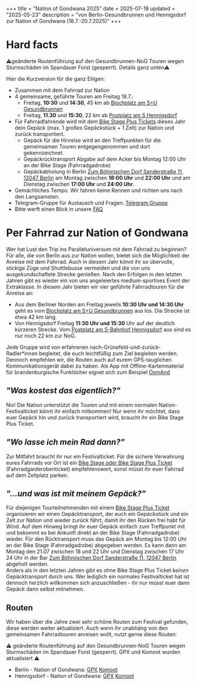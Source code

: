 +++
title = "Nation of Gondwana 2025"
date = 2025-07-18
updated = "2025-05-23"
description = "von Berlin-Gesundbrunnen und Hennigsdorf zur Nation of Gondwana (18.7.-20.7.2025)"
+++

# Hard facts
⚠️geänderte Routenführung auf den Gesundbrunnen-NoG Touren wegen Sturmschäden im Spandauer Forst (gesperrt). Details ganz unten⚠️

Hier die Kurzversion für die ganz Eiligen:
- Zusammen mit dem Fahrrad zur Nation
- 4 gemeinsame, geführte Touren am Freitag 18.7.:
    - Freitag, **10:30** und **14:30**, 45 km ab [Blochplatz am S+U Gesundbrunnen](https://www.openstreetmap.org/?mlat=52.54940&mlon=13.38590#map=19/52.54940/13.38590)
    - Freitag, **11.30** und **15:30**, 22 km ab [Postplatz am S Hennigsdorf](https://www.openstreetmap.org/?mlat=52.63762&mlon=13.20489#map=18/52.63762/13.20489)
- Für Fahrradfahrende wird mit dem  [Bike Stage Plus Tickets](https://www.tixforgigs.com/de-DE/Event/64625/nation-of-gondwana-2025-waldsee-bei-grunefeld-grunefeld-bei-schonwalde) dieses Jahr dein Gepäck (max. 1 großes Gepäckstück + 1 Zelt) zur Nation und zurück transportiert.
    - Gepäck für die Hinreise wird an den Treffpunkten für die gemeinsamen Touren entgegengenommen und dort gekennzeichnet.
    - Gepäckrücktransport Abgabe auf dem Acker bis Montag 12:00 Uhr an der Bike Stage (Fahrradgadrobe)
    - Gepäckabholung in Berlin [Zum Böhmischen Dorf Sanderstraße 11, 12047 Berlin](https://g.co/kgs/RsFappL) am Montag zwischen **18:00 Uhr** und **22:00 Uhr** und am Dienstag zwischen **17:00 Uhr** und **24:00 Uhr**.
- Gemächliches Tempo. Wir fahren keine Rennen und richten uns nach den Langsamsten.
- Telegram-Gruppe für Austausch und Fragen: [Telegram Gruppe](https://t.me/+XsqBDVuJKdsyMWUy)
- Bitte werft einen Blick in unsere [FAQ](/faq)



# Per Fahrrad zur Nation of Gondwana
Wer hat Lust den Trip ins Paralleluniversum mit dem Fahrrad zu beginnen? Für alle, die von Berlin aus zur Nation wollen, bietet sich die Möglichkeit der Anreise mit dem Fahrrad. Auch in diesem Jahr könnt ihr so übervolle, stickige Züge und Shuttlebusse vermeiden und die von uns ausgekundschaftete Strecke genießen.
Nach den Erfolgen in den letzten Jahren gibt es wieder ein von uns angeleiertes medium-sportives Event der Extraklasse. In diesem Jahr bieten wir vier geführte Fahrradtouren für die Anreise an:

- Aus dem Berliner Norden am Freitag jeweils **10:30 Uhr und 14:30 Uhr** geht es vom [Blochplatz am S+U Gesundbrunnen](https://www.openstreetmap.org/?mlat=52.54940&mlon=13.38590#map=19/52.54940/13.38590) aus los. Die Strecke ist etwa 42 km lang.
- Von Hennigsdorf Freitag **11:30 Uhr und 15:30** Uhr auf der deutlich kürzeren Strecke. Vom [Postplatz am S-Bahnhof Hennigsdorf](https://www.openstreetmap.org/?mlat=52.63762&mlon=13.20489#map=18/52.63762/13.20489) aus sind es nur noch 22 km zur NoG.

Jede Gruppe wird von erfahrenen nach-Grünefeld-und-zurück-Radler*innen begleitet, die euch leichtfüßig zum Ziel begleiten werden. Dennoch empfehlen wir, die Routen auch auf eurem GPS-tauglichen Kommunikationsgerät dabei zu haben. Als App mit Offline-Kartenmaterial für brandenburgische Funklöcher eignet sich zum Beispiel [OsmAnd](https://osmand.net/)

## _**"Was kostest das eigentlich?"**_  
Nix! Die Nation unterstützt die Touren und mit einem normalen Nation-Festivalticket könnt ihr einfach mitkommen! Nur wenn ihr möchtet, dass euer Gepäck hin und zurück transportiert wird, braucht ihr ein Bike Stage Plus Ticket.

## _**"Wo lasse ich mein Rad dann?"**_  
Zur Mitfahrt braucht ihr nur ein Festivalticket. Für die sichere Verwahrung eures Fahrrads vor Ort ist ein [Bike Stage oder Bike Stage Plus Ticket](https://www.tixforgigs.com/de-DE/Event/64625/nation-of-gondwana-2025-waldsee-bei-grunefeld-grunefeld-bei-schonwalde) (Fahrradgarderobenticket) empfehlenswert, sonst müsst ihr euer Fahrrad auf dem Zeltplatz parken.

## _**"...und was ist mit meinem Gepäck?"**_  
Für diejenigen Tourteilnehmenden mit einem  [Bike Stage Plus Ticket](https://www.tixforgigs.com/de-DE/Event/64625/nation-of-gondwana-2025-waldsee-bei-grunefeld-grunefeld-bei-schonwalde) organisieren wir einen Gepäcktransport, der euch ein Gepäckstück und ein Zelt zur Nation und wieder zurück fährt, damit ihr den Rücken frei habt für Wind.  Auf dem Hinweg bringt ihr euer Gepäck einfach zum Treffpunkt mit und bekommt es bei Ankunft direkt an der Bike Stage (Fahrradgadrobe) wieder. Für den Rücktransport muss das Gepäck am Montag bis 12:00 Uhr an der Bike Stage (Fahrradgadrobe) abgegeben werden. Es kann dann am Montag den 21.07 zwischen 18 und 22 Uhr und Dienstag zwischen 17 Uhr 24 Uhr in der Bar [Zum Böhmischen Dorf Sanderstraße 11, 12047 Berlin ](https://g.co/kgs/RsFappL) abgeholt werden.  
Anders als in den letzten Jahren gibt es ohne Bike Stage Plus Ticket _keinen_ Gepäcktransport durch uns. Wer lediglich ein normales Festivalticket hat ist dennoch herzlich willkommen sich anzuschließen - ihr nur müsst euer dann Gepäck dann selbst mitnehmen.

## Routen
Wir haben über die Jahre zwei sehr schöne Routen zum Festival gefunden, diese werden weiter aktualisiert. Auch wenn ihr unabhäng von den gemeinsamen Fahrradtouren anreisen wollt, nutzt gerne diese Routen:

⚠️ geänderte Routenführung auf den Gesundbrunnen-NoG Touren wegen Sturmschäden im Spandauer Forst (gesperrt). GPX und Komoot wurden aktualisiert ⚠️

- Berlin - Nation of Gondwana: [GPX](/routes/nog/berlin-nog25.gpx) [Komoot](https://www.komoot.de/tour/411300513?share_token=aciq15fns0Rq2vZ6X0RawVUbwtjf9GdDD0o5OA4W4Zae0zkWZ7&ref=wtd)
- Hennigsdorf - Nation of Gondwana: [GPX](/routes/nog/hennigsdorf-nog25.gpx) [Komoot](https://www.komoot.de/tour/411302440?share_token=a1kX8DDfPKZkiTWpG3mDCfmOOAhfXs6VDJTtrF71WDLwOosw4f&ref=wtd)

